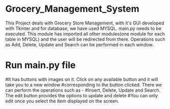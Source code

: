 # Grocery_Management_System
This Project deals with Grocery Store Management, with it's GUI developed with Tkinter and for database, we have used MYSQL.
main.py needs to be executed. This module has imported all other modules(one module for each table in MYSQL) and the user will be redirected from there.
Operations such as Add, Delete, Update and Search can be performed in each window.

# Run main.py file  
#It has buttons with images on it. Click on any available button and it will take you to a new window
#corresponding to the button clicked. There we can perform the operations such as - 
#Insert, Delete, Update and Search. The edit button provides the options to update and delete
#You can only edit once you select the item displayed on the screen.
